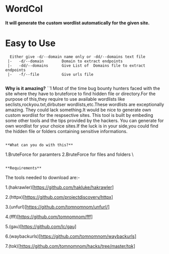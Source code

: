# WordCol
**It will generate the custom wordlist automatically for the given site.**

# Easy to Use
```
  Either give -d/--domain name only or -dd/--domains text file
 |-   -d/--domain        Domain to extract endpoints
 |-   -dd/--domains      Give List of  Domains file to extract endpoints
 |-   -f/--file          Give urls file
 
 ```
 

**Why is it amazing?**
``1
Most of the time bug bounty hunters faced with the site where they have to bruteforce to find hidden file or directory.For the purpose of this,they require to use available wordlists like seclists,rockyou.txt,dirbutser wordlists,etc.These wordlists are exceptionally amazing.
They could lack something.It would be nice to generate own custom wordlist for  the respsective sites.
This tool is built by embeding some other tools and the tips provided by the hackers.
You can generate for own wordlist for your choice sites.If the luck is in your side,you could find the hidden file or folders containing sensitive informations.

```

**What can you do with this?**
```
1.BruteForce for paramters
2.BruteForce for files and folders
\
```

**Requirements**
```
The tools needed to download  are:-

1.(hakrawler)[https://github.com/hakluke/hakrawler]

2.(httpx)[https://github.com/projectdiscovery/httpx]

3.(unfurl)[https://github.com/tomnomnom/unfurl/]

4.(fff)[https://github.com/tomnomnom/fff]

5.(gau)[https://github.com/lc/gau]

6.(waybackurls)[https://github.com/tomnomnom/waybackurls]

7.(tok)[https://github.com/tomnomnom/hacks/tree/master/tok]
```
